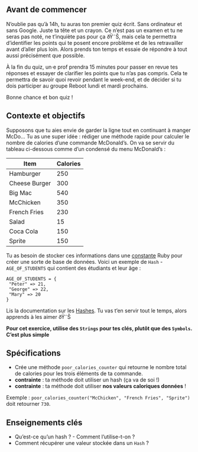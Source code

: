 Avant de commencer
------------------

N’oublie pas qu’à 14h, tu auras ton premier quiz écrit. Sans ordinateur et sans Google. Juste ta tête et un crayon. Ce n’est pas un examen et tu ne seras pas noté, ne t’inquiète pas pour ça ðŸ˜Š, mais cela te permettra d’identifier les points qui te posent encore problème et de les retravailler avant d’aller plus loin. Alors prends ton temps et essaie de répondre à tout aussi précisément que possible.

À la fin du quiz, un·e prof prendra 15 minutes pour passer en revue tes réponses et essayer de clarifier les points que tu n’as pas compris. Cela te permettra de savoir quoi revoir pendant le week-end, et de décider si tu dois participer au groupe Reboot lundi et mardi prochains.

Bonne chance et bon quiz !

Contexte et objectifs
---------------------

Supposons que tu aies envie de garder la ligne tout en continuant à manger McDo… Tu as une super idée : rédiger une méthode rapide pour calculer le nombre de calories d’une commande McDonald’s. On va se servir du tableau ci-dessous comme d’un condensé du menu McDonald’s :

<table class="table">
 <thead>
 <tr>
 <th>
Item
</th>
 <th>
Calories
</th>
 </tr>
 </thead>
 <tbody>
 <tr>
 <td>
Hamburger
</td>
 <td>
250
</td>
 </tr>
 <tr>
 <td>
Cheese Burger
</td>
 <td>
300
</td>
 </tr>
 <tr>
 <td>
Big Mac
</td>
 <td>
540
</td>
 </tr>
 <tr>
 <td>
McChicken
</td>
 <td>
350
</td>
 </tr>
 <tr>
 <td>
French Fries
</td>
 <td>
230
</td>
 </tr>
 <tr>
 <td>
Salad
</td>
 <td>
15
</td>
 </tr>
 <tr>
 <td>
Coca Cola
</td>
 <td>
150
</td>
 </tr>
 <tr>
 <td>
Sprite
</td>
 <td>
150
</td>
 </tr>
 </tbody>
</table>


Tu as besoin de stocker ces informations dans une [constante](https://www.rubyguides.com/2017/07/ruby-constants/) Ruby pour créer une sorte de base de données.
Voici un exemple de `Hash` - `AGE_OF_STUDENTS` qui contient des étudiants et leur âge :

``` {.ruby}
AGE_OF_STUDENTS = {
 "Peter" => 21,
 "George" => 22,
 "Mary" => 20
}
```

Lis la documentation sur les [Hashes](https://ruby-doc.org/core-2.6.6/Hash.html).
Tu vas t’en servir tout le temps, alors apprends à les aimer ðŸ˜Š

**Pour cet exercice, utilise des `Strings` pour tes clés, plutôt que des `Symbols`. C’est plus simple**

Spécifications
--------------

-   Crée une méthode `poor_calories_counter` qui retourne le nombre total de calories pour les trois éléments de ta commande.
-   **contrainte** : ta méthode doit utiliser un hash (ça va de soi !)
-   **contrainte** : ta méthode doit utiliser **nos valeurs caloriques données** !

Exemple : `poor_calories_counter("McChicken", "French Fries", "Sprite")` doit retourner `730`.

Enseignements clés
------------------

-   Qu’est-ce qu’un hash ? - Comment l’utilise-t-on ?
-   Comment récupérer une valeur stockée dans un `Hash` ?

